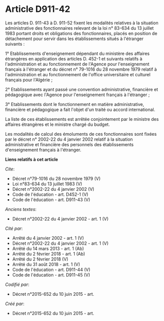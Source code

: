 # Article D911-42

Les articles D. 911-43 à D. 911-52 fixent les modalités relatives à la situation administrative des fonctionnaires relevant
de la loi n° 83-634 du 13 juillet 1983 portant droits et obligations des fonctionnaires, placés en position de détachement
pour servir dans les établissements situés à l'étranger suivants : 

1° Etablissements d'enseignement dépendant du ministère des affaires étrangères en application des articles D. 452-1 et
suivants relatifs à l'administration et au fonctionnement de l'Agence pour l'enseignement français à l'étranger et du décret
n° 79-1016 du 28 novembre 1979 relatif à l'administration et au fonctionnement de l'office universitaire et culturel français
pour l'Algérie ; 

2° Etablissements ayant passé une convention administrative, financière et pédagogique avec l'Agence pour l'enseignement
français à l'étranger ; 

3° Etablissements dont le fonctionnement en matière administrative, financière et pédagogique a fait l'objet d'un traité ou
accord international. 

La liste de ces établissements est arrêtée conjointement par le ministre des affaires étrangères et le ministre chargé du
budget. 

Les modalités de calcul des émoluments de ces fonctionnaires sont fixées par le décret n° 2002-22 du 4 janvier 2002 relatif à
la situation administrative et financière des personnels des établissements d'enseignement français à l'étranger.

**Liens relatifs à cet article**

_Cite_:

  - Décret  n°79-1016 du 28 novembre 1979 (V)
  - Loi n°83-634 du 13 juillet 1983 (V)
  - Décret n°2002-22 du 4 janvier 2002 (V)
  - Code de l'éducation - art. D452-1 (V)
  - Code de l'éducation - art. D911-43 (V)

_Anciens textes_:

  - Décret n°2002-22 du 4 janvier 2002 - art. 1 (V)

_Cité par_:

  - Arrêté du 4 janvier 2002 - art. 1 (V)
  - Décret n°2002-22 du 4 janvier 2002 - art. 1 (V)
  - Arrêté du 14 mars 2013 - art. 1 (Ab)
  - Arrêté du 2 février 2018 - art. 1 (Ab)
  - Arrêté du 2 février 2018 (V)
  - Arrêté du 31 août 2018 - art. 1 (V)
  - Code de l'éducation - art. D911-44 (V)
  - Code de l'éducation - art. D911-45 (V)

_Codifié par_:

  - Décret n°2015-652 du 10 juin 2015 - art.

_Créé par_:

  - Décret n°2015-652 du 10 juin 2015 - art.
